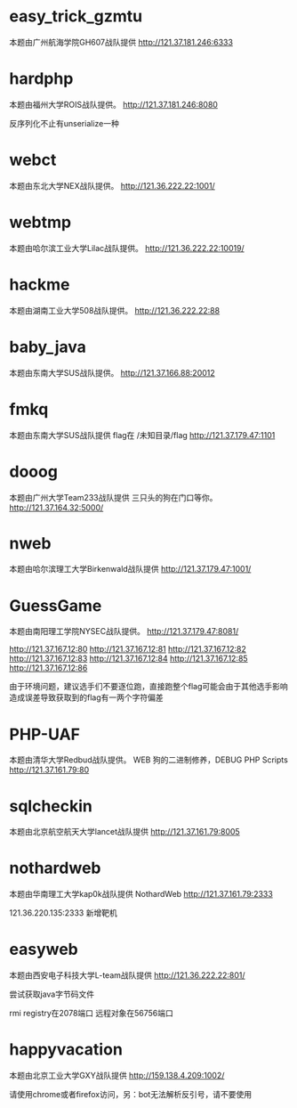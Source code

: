 # easy_trick_gzmtu

本题由广州航海学院GH607战队提供
http://121.37.181.246:6333


# hardphp

本题由福州大学ROIS战队提供。
http://121.37.181.246:8080

反序列化不止有unserialize一种


# webct

本题由东北大学NEX战队提供。
http://121.36.222.22:1001/


# webtmp

本题由哈尔滨工业大学Lilac战队提供。
http://121.36.222.22:10019/


# hackme

本题由湖南工业大学508战队提供。
http://121.36.222.22:88


# baby_java

本题由东南大学SUS战队提供。
http://121.37.166.88:20012


# fmkq

本题由东南大学SUS战队提供
flag在 /未知目录/flag
http://121.37.179.47:1101


# dooog

本题由广州大学Team233战队提供
三只头的狗在门口等你。http://121.37.164.32:5000/


# nweb

本题由哈尔滨理工大学Birkenwald战队提供
http://121.37.179.47:1001/


# GuessGame

本题由南阳理工学院NYSEC战队提供。
http://121.37.179.47:8081/

http://121.37.167.12:80
http://121.37.167.12:81
http://121.37.167.12:82
http://121.37.167.12:83
http://121.37.167.12:84
http://121.37.167.12:85
http://121.37.167.12:86

由于环境问题，建议选手们不要逐位跑，直接跑整个flag可能会由于其他选手影响造成误差导致获取到的flag有一两个字符偏差


# PHP-UAF

本题由清华大学Redbud战队提供。
WEB 狗的二进制修养，DEBUG PHP Scripts
http://121.37.161.79:80


# sqlcheckin

本题由北京航空航天大学lancet战队提供
http://121.37.161.79:8005


# nothardweb

本题由华南理工大学kap0k战队提供
NothardWeb
http://121.37.161.79:2333

121.36.220.135:2333 新增靶机


# easyweb

本题由西安电子科技大学L-team战队提供
http://121.36.222.22:801/

尝试获取java字节码文件

rmi registry在2078端口 远程对象在56756端口


# happyvacation

本题由北京工业大学GXY战队提供
http://159.138.4.209:1002/

请使用chrome或者firefox访问，另：bot无法解析反引号，请不要使用